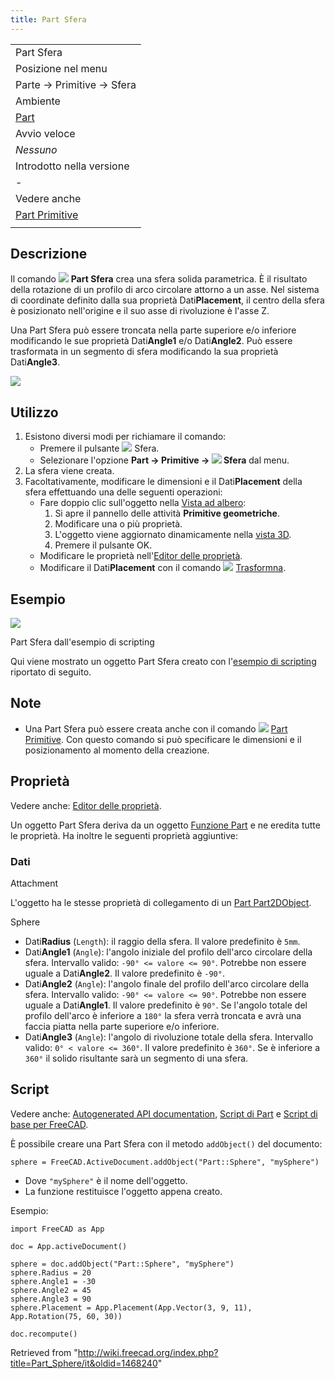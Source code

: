 ```yaml
---
title: Part Sfera
---
```

|  |
| --- |
| Part Sfera |
| Posizione nel menu |
| Parte → Primitive → Sfera |
| Ambiente |
| [Part](/Part_Workbench/it "Part Workbench/it") |
| Avvio veloce |
| *Nessuno* |
| Introdotto nella versione |
| - |
| Vedere anche |
| [Part Primitive](/Part_CreatePrimitives/it "Part CreatePrimitives/it") |
|  |

## Descrizione

Il comando ![](/images/Part_Sphere.svg) **Part Sfera** crea una sfera solida parametrica. È il risultato della rotazione di un profilo di arco circolare attorno a un asse. Nel sistema di coordinate definito dalla sua proprietà Dati**Placement**, il centro della sfera è posizionato nell'origine e il suo asse di rivoluzione è l'asse Z.

Una Part Sfera può essere troncata nella parte superiore e/o inferiore modificando le sue proprietà Dati**Angle1** e/o Dati**Angle2**. Può essere trasformata in un segmento di sfera modificando la sua proprietà Dati**Angle3**.

![](/images/Part_Sphere_Example.png)

## Utilizzo

1. Esistono diversi modi per richiamare il comando:
   * Premere il pulsante ![](/images/Part_Sphere.svg) Sfera.
   * Selezionare l'opzione **Part → Primitive → ![](/images/Part_Sphere.svg) Sfera** dal menu.
2. La sfera viene creata.
3. Facoltativamente, modificare le dimensioni e il Dati**Placement** della sfera effettuando una delle seguenti operazioni:
   * Fare doppio clic sull'oggetto nella [Vista ad albero](/Tree_view/it "Tree view/it"):
     1. Si apre il pannello delle attività **Primitive geometriche**.
     2. Modificare una o più proprietà.
     3. L'oggetto viene aggiornato dinamicamente nella [vista 3D](/3D_view/it "3D view/it").
     4. Premere il pulsante OK.
   * Modificare le proprietà nell'[Editor delle proprietà](/Property_editor "Property editor").
   * Modificare il Dati**Placement** con il comando ![](/images/Std_TransformManip.svg) [Trasformna](/Std_TransformManip/it "Std TransformManip/it").

## Esempio

![](/images/Part_Sphere_Scripting_Example.png)

Part Sfera dall'esempio di scripting

Qui viene mostrato un oggetto Part Sfera creato con l'[esempio di scripting](#Script) riportato di seguito.

## Note

* Una Part Sfera può essere creata anche con il comando ![](/images/Part_Primitives.svg) [Part Primitive](/Part_Primitives/it "Part Primitives/it"). Con questo comando si può specificare le dimensioni e il posizionamento al momento della creazione.

## Proprietà

Vedere anche: [Editor delle proprietà](/Property_editor/it "Property editor/it").

Un oggetto Part Sfera deriva da un oggetto [Funzione Part](/Part_Feature/it "Part Feature/it") e ne eredita tutte le proprietà. Ha inoltre le seguenti proprietà aggiuntive:

### Dati

Attachment

L'oggetto ha le stesse proprietà di collegamento di un [Part Part2DObject](/Part_Part2DObject/it#Dati "Part Part2DObject/it").

Sphere

* Dati**Radius** (`Length`): il raggio della sfera. Il valore predefinito è `5mm`.
* Dati**Angle1** (`Angle`): l'angolo iniziale del profilo dell'arco circolare della sfera. Intervallo valido: `-90° <= valore <= 90°`. Potrebbe non essere uguale a Dati**Angle2**. Il valore predefinito è `-90°`.
* Dati**Angle2** (`Angle`): l'angolo finale del profilo dell'arco circolare della sfera. Intervallo valido: `-90° <= valore <= 90°`. Potrebbe non essere uguale a Dati**Angle1**. Il valore predefinito è `90°`. Se l'angolo totale del profilo dell'arco è inferiore a `180°` la sfera verrà troncata e avrà una faccia piatta nella parte superiore e/o inferiore.
* Dati**Angle3** (`Angle`): l'angolo di rivoluzione totale della sfera. Intervallo valido: `0° < valore <= 360°`. Il valore predefinito è `360°`. Se è inferiore a `360°` il solido risultante sarà un segmento di una sfera.

## Script

Vedere anche: [Autogenerated API documentation](https://freecad.github.io/SourceDoc/), [Script di Part](/Part_scripting/it "Part scripting/it") e [Script di base per FreeCAD](/FreeCAD_Scripting_Basics/it "FreeCAD Scripting Basics/it").

È possibile creare una Part Sfera con il metodo `addObject()` del documento:

```
sphere = FreeCAD.ActiveDocument.addObject("Part::Sphere", "mySphere")

```

* Dove `"mySphere"` è il nome dell'oggetto.
* La funzione restituisce l'oggetto appena creato.

Esempio:

```
import FreeCAD as App

doc = App.activeDocument()

sphere = doc.addObject("Part::Sphere", "mySphere")
sphere.Radius = 20
sphere.Angle1 = -30
sphere.Angle2 = 45
sphere.Angle3 = 90
sphere.Placement = App.Placement(App.Vector(3, 9, 11), App.Rotation(75, 60, 30))

doc.recompute()

```

Retrieved from "<http://wiki.freecad.org/index.php?title=Part_Sphere/it&oldid=1468240>"